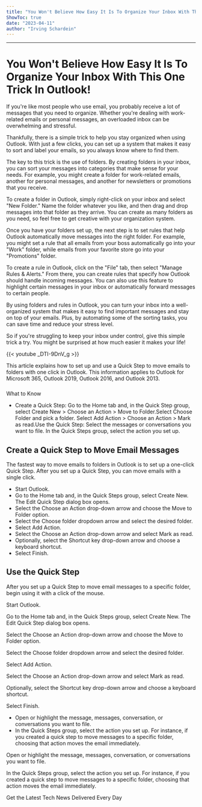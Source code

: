```yaml
---
title: "You Won't Believe How Easy It Is To Organize Your Inbox With This One Trick In Outlook!"
ShowToc: true 
date: "2023-04-11"
author: "Irving Schardein"
---
```

*****
# You Won't Believe How Easy It Is To Organize Your Inbox With This One Trick In Outlook!

If you're like most people who use email, you probably receive a lot of messages that you need to organize. Whether you're dealing with work-related emails or personal messages, an overloaded inbox can be overwhelming and stressful.

Thankfully, there is a simple trick to help you stay organized when using Outlook. With just a few clicks, you can set up a system that makes it easy to sort and label your emails, so you always know where to find them.

The key to this trick is the use of folders. By creating folders in your inbox, you can sort your messages into categories that make sense for your needs. For example, you might create a folder for work-related emails, another for personal messages, and another for newsletters or promotions that you receive.

To create a folder in Outlook, simply right-click on your inbox and select "New Folder." Name the folder whatever you like, and then drag and drop messages into that folder as they arrive. You can create as many folders as you need, so feel free to get creative with your organization system.

Once you have your folders set up, the next step is to set rules that help Outlook automatically move messages into the right folder. For example, you might set a rule that all emails from your boss automatically go into your "Work" folder, while emails from your favorite store go into your "Promotions" folder.

To create a rule in Outlook, click on the "File" tab, then select "Manage Rules & Alerts." From there, you can create rules that specify how Outlook should handle incoming messages. You can also use this feature to highlight certain messages in your inbox or automatically forward messages to certain people.

By using folders and rules in Outlook, you can turn your inbox into a well-organized system that makes it easy to find important messages and stay on top of your emails. Plus, by automating some of the sorting tasks, you can save time and reduce your stress level.

So if you're struggling to keep your inbox under control, give this simple trick a try. You might be surprised at how much easier it makes your life!

{{< youtube _DTI-9DnV_g >}} 




This article explains how to set up and use a Quick Step to move emails to folders with one click in Outlook. This information applies to Outlook for Microsoft 365, Outlook 2019, Outlook 2016, and Outlook 2013.

 
### 
What to Know
 
- Create a Quick Step: Go to the Home tab and, in the Quick Step group, select Create New > Choose an Action > Move to Folder.Select Choose Folder and pick a folder. Select Add Action > Choose an Action > Mark as read.Use the Quick Step: Select the messages or conversations you want to file. In the Quick Steps group, select the action you set up.

 
##   Create a Quick Step to Move Email Messages  
 

The fastest way to move emails to folders in Outlook is to set up a one-click Quick Step. After you set up a Quick Step, you can move emails with a single click.

 
- Start Outlook.
 - Go to the Home tab and, in the Quick Steps group, select Create New. The Edit Quick Step dialog box opens.
 - Select the Choose an Action drop-down arrow and choose the Move to Folder option.
 - Select the Choose folder dropdown arrow and select the desired folder.
 - Select Add Action.
 - Select the Choose an Action drop-down arrow and select Mark as read.
 - Optionally, select the Shortcut key drop-down arrow and choose a keyboard shortcut.
 - Select Finish.

 
##   Use the Quick Step  
 

After you set up a Quick Step to move email messages to a specific folder, begin using it with a click of the mouse.

 

Start Outlook.

 

Go to the Home tab and, in the Quick Steps group, select Create New. The Edit Quick Step dialog box opens.

 

Select the Choose an Action drop-down arrow and choose the Move to Folder option.

 

Select the Choose folder dropdown arrow and select the desired folder.

 

Select Add Action.

 

Select the Choose an Action drop-down arrow and select Mark as read.

 

Optionally, select the Shortcut key drop-down arrow and choose a keyboard shortcut.

 

Select Finish.

 
- Open or highlight the message, messages, conversation, or conversations you want to file.
 - In the Quick Steps group, select the action you set up. For instance, if you created a quick step to move messages to a specific folder, choosing that action moves the email immediately.

 

Open or highlight the message, messages, conversation, or conversations you want to file.

 

In the Quick Steps group, select the action you set up. For instance, if you created a quick step to move messages to a specific folder, choosing that action moves the email immediately.

 

Get the Latest Tech News Delivered Every Day




